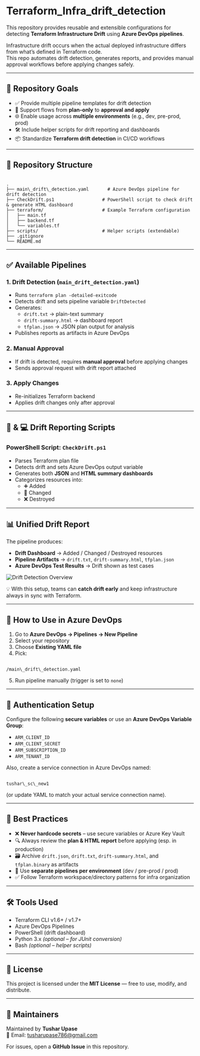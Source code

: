 # Terraform_Infra_drift_detection

This repository provides reusable and extensible configurations for detecting **Terraform Infrastructure Drift** using **Azure DevOps pipelines**.

Infrastructure drift occurs when the actual deployed infrastructure differs from what’s defined in Terraform code.  
This repo automates drift detection, generates reports, and provides manual approval workflows before applying changes safely.

---

## 📌 Repository Goals

* ✅ Provide multiple pipeline templates for drift detection  
* 🔁 Support flows from **plan-only** to **approval and apply**  
* 🌐 Enable usage across **multiple environments** (e.g., dev, pre-prod, prod)  
* 🛠️ Include helper scripts for drift reporting and dashboards  
* 📦 Standardize **Terraform drift detection** in CI/CD workflows  

---

## 📁 Repository Structure

```

.
├── main\_drift\_detection.yaml       # Azure DevOps pipeline for drift detection
├── CheckDrift.ps1                  # PowerShell script to check drift & generate HTML dashboard
├── terraform/                      # Example Terraform configuration
│   ├── main.tf
│   ├── backend.tf
│   └── variables.tf
├── scripts/                        # Helper scripts (extendable)
├── .gitignore
└── README.md

```

---

## ✅ Available Pipelines

### 1. Drift Detection (`main_drift_detection.yaml`)

* Runs `terraform plan -detailed-exitcode`  
* Detects drift and sets pipeline variable `DriftDetected`  
* Generates:  
  * `drift.txt` → plain-text summary  
  * `drift-summary.html` → dashboard report  
  * `tfplan.json` → JSON plan output for analysis  
* Publishes reports as artifacts in Azure DevOps  

### 2. Manual Approval

* If drift is detected, requires **manual approval** before applying changes  
* Sends approval request with drift report attached  

### 3. Apply Changes

* Re-initializes Terraform backend  
* Applies drift changes only after approval  

---

## 🐍 & 💻 Drift Reporting Scripts

### PowerShell Script: `CheckDrift.ps1`

* Parses Terraform plan file  
* Detects drift and sets Azure DevOps output variable  
* Generates both **JSON** and **HTML summary dashboards**  
* Categorizes resources into:  
  * ➕ Added  
  * 🔄 Changed  
  * ❌ Destroyed  

---

## 📊 Unified Drift Report

The pipeline produces:  

- **Drift Dashboard** → Added / Changed / Destroyed resources  
- **Pipeline Artifacts** → `drift.txt`, `drift-summary.html`, `tfplan.json`  
- **Azure DevOps Test Results** → Drift shown as test cases  

![Drift Detection Overview](./drift-detection-overview.png)  

💡 With this setup, teams can **catch drift early** and keep infrastructure always in sync with Terraform.  

---

## 🔁 How to Use in Azure DevOps

1. Go to **Azure DevOps → Pipelines → New Pipeline**  
2. Select your repository  
3. Choose **Existing YAML file**  
4. Pick:  

```

/main\_drift\_detection.yaml

```
5. Run pipeline manually (trigger is set to `none`)  

---

## 🔐 Authentication Setup

Configure the following **secure variables** or use an **Azure DevOps Variable Group**:

* `ARM_CLIENT_ID`  
* `ARM_CLIENT_SECRET`  
* `ARM_SUBSCRIPTION_ID`  
* `ARM_TENANT_ID`  

Also, create a service connection in Azure DevOps named:

```

tushar\_sc\_new1

```

(or update YAML to match your actual service connection name).  

---

## 📌 Best Practices

* ❌ **Never hardcode secrets** – use secure variables or Azure Key Vault  
* 🔍 Always review the **plan & HTML report** before applying (esp. in production)  
* 🗃️ Archive `drift.json`, `drift.txt`, `drift-summary.html`, and `tfplan.binary` as artifacts  
* 🔀 Use **separate pipelines per environment** (dev / pre-prod / prod)  
* ✅ Follow Terraform workspace/directory patterns for infra organization  

---

## 🛠 Tools Used

* Terraform CLI v1.6+ / v1.7+  
* Azure DevOps Pipelines  
* PowerShell (drift dashboard)  
* Python 3.x *(optional – for JUnit conversion)*  
* Bash *(optional – helper scripts)*  

---

## 📄 License

This project is licensed under the **MIT License** — free to use, modify, and distribute.  

---

## 🙋 Maintainers

Maintained by **Tushar Upase**  
📧 Email: [tusharupase786@gmail.com](mailto:tusharupase786@gmail.com)  

For issues, open a **GitHub Issue** in this repository.  

